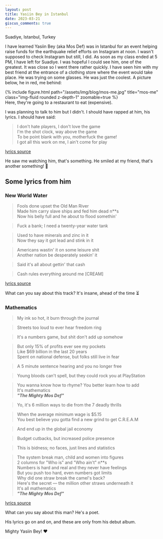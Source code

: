 ```yaml
---
layout: post
title: Yasiin Bey in Istanbul
date: 2023-03-21
giscus_comments: true
---
```


Suadiye, Istanbul, Turkey

I have learned Yasiin Bey (aka Mos Def) was in Istanbul for an event helping raise funds for the earthquake relief efforts on Instagram at noon. I wasn't supposed to check Instagram but still, I did. As soon as my class ended at 5 PM, I have left for Suadiye. I was hopeful I could see him, one of the greatest. It was close so I went there rather quickly. I have seen him with my best friend at the entrance of a clothing store where the event would take place. He was trying on some glasses. He was just the coolest. A picture below, he in red, me behind:

<div class="row">
    <div class="col-sm-6 mt-3 mt-md-0 text-center">
        {% include figure.html path="/assets/img/blog/mos-me.jpg" title="mos-me" class="img-fluid rounded z-depth-1" zoomable=true %}
    </div>
</div>
<div class="caption">
    Here, they're going to a restaurant to eat (expensive).
</div>

I was planning to talk to him but I didn't. I should have rapped at him, his lyrics. I should have said:

> I don't hate players, I don't love the game  
> I'm the shot clock, way above the game  
> To be point blank with you, motherfuck the game!  
> I got all this work on me, I ain't come for play

[lyrics source](https://genius.com/Yasiin-bey-sunshine-lyrics)

He saw me watching him, that's something. He smiled at my friend, that's another something! :tada:

## Some lyrics from him

### New World Water

> Fools done upset the Old Man River  
> Made him carry slave ships and fed him dead n**s  
> Now his belly full and he about to flood somethin'

> Fuck a bank; I need a twenty-year water tank

> Used to have minerals and zinc in it  
> Now they say it got lead and stink in it

> Americans wastin' it on some leisure shit  
> Another nation be desperately seekin' it

> Said it's all about gettin' that cash

> Cash rules everything around me [CREAM]

[lyrics source](https://genius.com/Yasiin-bey-new-world-water-lyrics)

What can you say about this track? It's insane, ahead of the time ⏳

### Mathematics

> My ink so hot, it burn through the journal

> Streets too loud to ever hear freedom ring

> It's a numbers game, but shit don't add up somehow

> But only 15% of profits ever see my pockets  
> Like $69 billion in the last 20 years  
> Spent on national defense, but folks still live in fear

> A 5 minute sentence hearing and you no longer free

> Young bloods can't spell, but they could rock you at PlayStation

> You wanna know how to rhyme? You better learn how to add  
> It's mathematics  
> ***"The Mighty Mos Def"***

> Yo, it's 6 million ways to die from the 7 deadly thrills

> When the average minimum wage is $5.15  
> You best believe you gotta find a new grind to get C.R.E.A.M

> And end up in the global jail economy

> Budget cutbacks, but increased police presence

> This is bidness; no faces, just lines and statistics

> The system break man, child and women into figures  
> 2 columns for "Who is" and "Who ain't" n\*\*s  
> Numbers is hard and real and they never have feelings  
> But you push too hard, even numbers got limits  
> Why did one straw break the camel's back?  
> Here's the secret — the million other straws underneath it  
> It's all mathematics  
> ***"The Mighty Mos Def"***

[lyrics source](https://genius.com/Yasiin-bey-mathematics-lyrics)

What can you say about this man? He's a poet.

His lyrics go on and on, and these are only from his debut album.

Mighty Yasiin Bey! :heart:
